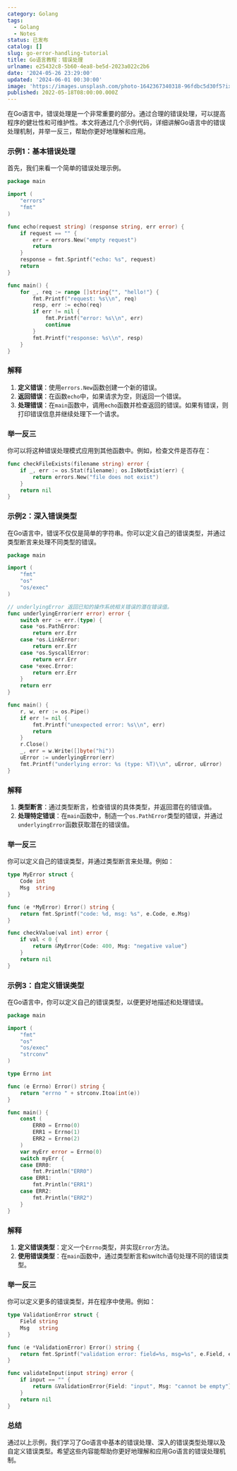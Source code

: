 ```yaml
---
category: Golang
tags:
  - Golang
  - Notes
status: 已发布
catalog: []
slug: go-error-handling-tutorial
title: Go语言教程：错误处理
urlname: e25432c8-5b60-4ea8-be5d-2023a022c2b6
date: '2024-05-26 23:29:00'
updated: '2024-06-01 00:30:00'
image: 'https://images.unsplash.com/photo-1642367340318-96fdbc5d30f5?ixlib=rb-4.0.3&q=85&fm=jpg&crop=entropy&cs=srgb'
published: 2022-05-18T08:00:00.000Z
---
```


在Go语言中，错误处理是一个非常重要的部分。通过合理的错误处理，可以提高程序的健壮性和可维护性。本文将通过几个示例代码，详细讲解Go语言中的错误处理机制，并举一反三，帮助你更好地理解和应用。


### 示例1：基本错误处理


首先，我们来看一个简单的错误处理示例。


```go
package main

import (
	"errors"
	"fmt"
)

func echo(request string) (response string, err error) {
	if request == "" {
		err = errors.New("empty request")
		return
	}
	response = fmt.Sprintf("echo: %s", request)
	return
}

func main() {
	for _, req := range []string{"", "hello!"} {
		fmt.Printf("request: %s\\n", req)
		resp, err := echo(req)
		if err != nil {
			fmt.Printf("error: %s\\n", err)
			continue
		}
		fmt.Printf("response: %s\\n", resp)
	}
}
```


### 解释

1. **定义错误**：使用`errors.New`函数创建一个新的错误。
2. **返回错误**：在函数`echo`中，如果请求为空，则返回一个错误。
3. **处理错误**：在`main`函数中，调用`echo`函数并检查返回的错误。如果有错误，则打印错误信息并继续处理下一个请求。

### 举一反三


你可以将这种错误处理模式应用到其他函数中。例如，检查文件是否存在：


```go
func checkFileExists(filename string) error {
	if _, err := os.Stat(filename); os.IsNotExist(err) {
		return errors.New("file does not exist")
	}
	return nil
}
```


### 示例2：深入错误类型


在Go语言中，错误不仅仅是简单的字符串。你可以定义自己的错误类型，并通过类型断言来处理不同类型的错误。


```go
package main

import (
	"fmt"
	"os"
	"os/exec"
)

// underlyingError 返回已知的操作系统相关错误的潜在错误值。
func underlyingError(err error) error {
	switch err := err.(type) {
	case *os.PathError:
		return err.Err
	case *os.LinkError:
		return err.Err
	case *os.SyscallError:
		return err.Err
	case *exec.Error:
		return err.Err
	}
	return err
}

func main() {
	r, w, err := os.Pipe()
	if err != nil {
		fmt.Printf("unexpected error: %s\\n", err)
		return
	}
	r.Close()
	_, err = w.Write([]byte("hi"))
	uError := underlyingError(err)
	fmt.Printf("underlying error: %s (type: %T)\\n", uError, uError)
}
```


### 解释

1. **类型断言**：通过类型断言，检查错误的具体类型，并返回潜在的错误值。
2. **处理特定错误**：在`main`函数中，制造一个`os.PathError`类型的错误，并通过`underlyingError`函数获取潜在的错误值。

### 举一反三


你可以定义自己的错误类型，并通过类型断言来处理。例如：


```go
type MyError struct {
	Code int
	Msg  string
}

func (e *MyError) Error() string {
	return fmt.Sprintf("code: %d, msg: %s", e.Code, e.Msg)
}

func checkValue(val int) error {
	if val < 0 {
		return &MyError{Code: 400, Msg: "negative value"}
	}
	return nil
}
```


### 示例3：自定义错误类型


在Go语言中，你可以定义自己的错误类型，以便更好地描述和处理错误。


```go
package main

import (
	"fmt"
	"os"
	"os/exec"
	"strconv"
)

type Errno int

func (e Errno) Error() string {
	return "errno " + strconv.Itoa(int(e))
}

func main() {
	const (
		ERR0 = Errno(0)
		ERR1 = Errno(1)
		ERR2 = Errno(2)
	)
	var myErr error = Errno(0)
	switch myErr {
	case ERR0:
		fmt.Println("ERR0")
	case ERR1:
		fmt.Println("ERR1")
	case ERR2:
		fmt.Println("ERR2")
	}
}
```


### 解释

1. **定义错误类型**：定义一个`Errno`类型，并实现`Error`方法。
2. **使用错误类型**：在`main`函数中，通过类型断言和switch语句处理不同的错误类型。

### 举一反三


你可以定义更多的错误类型，并在程序中使用。例如：


```go
type ValidationError struct {
	Field string
	Msg   string
}

func (e *ValidationError) Error() string {
	return fmt.Sprintf("validation error: field=%s, msg=%s", e.Field, e.Msg)
}

func validateInput(input string) error {
	if input == "" {
		return &ValidationError{Field: "input", Msg: "cannot be empty"}
	}
	return nil
}
```


### 总结


通过以上示例，我们学习了Go语言中基本的错误处理、深入的错误类型处理以及自定义错误类型。希望这些内容能帮助你更好地理解和应用Go语言的错误处理机制。


